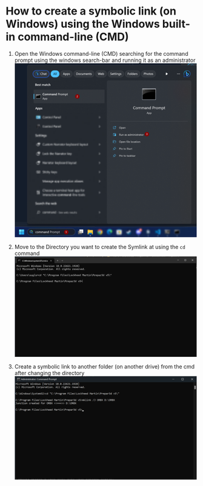 # How to create a symbolic link (on Windows) using the Windows built-in command-line (CMD)

1.	Open the Windows command-line (CMD) searching for the command prompt using the windows search-bar and running it as an administrator  
    ![Picture 1](./images/symlink/simlink-part1.png)

2.  Move to the Directory you want to create the Symlink at using the `cd ` command
    ![Picture 2](./images/symlink/simlink-part2.png)  

3. Create a symbolic link to another folder (on another drive) from the cmd after changing the directory  
    ![Picture 3](./images/symlink/simlink-part3.png)